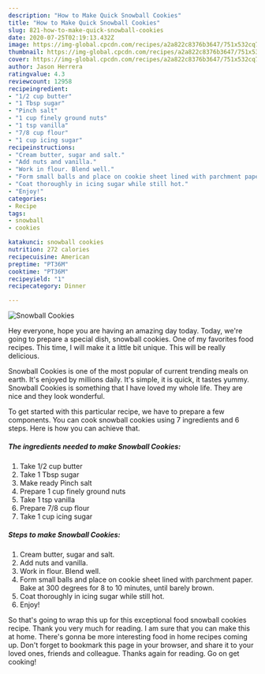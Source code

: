```yaml
---
description: "How to Make Quick Snowball Cookies"
title: "How to Make Quick Snowball Cookies"
slug: 821-how-to-make-quick-snowball-cookies
date: 2020-07-25T02:19:13.432Z
image: https://img-global.cpcdn.com/recipes/a2a822c8376b3647/751x532cq70/snowball-cookies-recipe-main-photo.jpg
thumbnail: https://img-global.cpcdn.com/recipes/a2a822c8376b3647/751x532cq70/snowball-cookies-recipe-main-photo.jpg
cover: https://img-global.cpcdn.com/recipes/a2a822c8376b3647/751x532cq70/snowball-cookies-recipe-main-photo.jpg
author: Jason Herrera
ratingvalue: 4.3
reviewcount: 12958
recipeingredient:
- "1/2 cup butter"
- "1 Tbsp sugar"
- "Pinch salt"
- "1 cup finely ground nuts"
- "1 tsp vanilla"
- "7/8 cup flour"
- "1 cup icing sugar"
recipeinstructions:
- "Cream butter, sugar and salt."
- "Add nuts and vanilla."
- "Work in flour. Blend well."
- "Form small balls and place on cookie sheet lined with parchment paper. Bake at 300 degrees for 8 to 10 minutes, until barely brown."
- "Coat thoroughly in icing sugar while still hot."
- "Enjoy!"
categories:
- Recipe
tags:
- snowball
- cookies

katakunci: snowball cookies 
nutrition: 272 calories
recipecuisine: American
preptime: "PT36M"
cooktime: "PT36M"
recipeyield: "1"
recipecategory: Dinner

---
```



![Snowball Cookies](https://img-global.cpcdn.com/recipes/a2a822c8376b3647/751x532cq70/snowball-cookies-recipe-main-photo.jpg)

Hey everyone, hope you are having an amazing day today. Today, we're going to prepare a special dish, snowball cookies. One of my favorites food recipes. This time, I will make it a little bit unique. This will be really delicious.

Snowball Cookies is one of the most popular of current trending meals on earth. It's enjoyed by millions daily. It's simple, it is quick, it tastes yummy. Snowball Cookies is something that I have loved my whole life. They are nice and they look wonderful.




To get started with this particular recipe, we have to prepare a few components. You can cook snowball cookies using 7 ingredients and 6 steps. Here is how you can achieve that.

<!--inarticleads1-->

##### The ingredients needed to make Snowball Cookies:

1. Take 1/2 cup butter
1. Take 1 Tbsp sugar
1. Make ready Pinch salt
1. Prepare 1 cup finely ground nuts
1. Take 1 tsp vanilla
1. Prepare 7/8 cup flour
1. Take 1 cup icing sugar




<!--inarticleads2-->

##### Steps to make Snowball Cookies:

1. Cream butter, sugar and salt.
1. Add nuts and vanilla.
1. Work in flour. Blend well.
1. Form small balls and place on cookie sheet lined with parchment paper. Bake at 300 degrees for 8 to 10 minutes, until barely brown.
1. Coat thoroughly in icing sugar while still hot.
1. Enjoy!




So that's going to wrap this up for this exceptional food snowball cookies recipe. Thank you very much for reading. I am sure that you can make this at home. There's gonna be more interesting food in home recipes coming up. Don't forget to bookmark this page in your browser, and share it to your loved ones, friends and colleague. Thanks again for reading. Go on get cooking!
